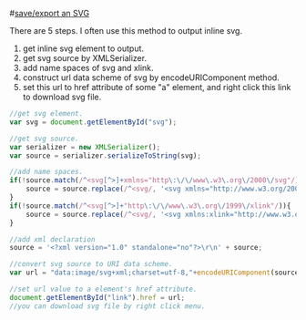 #[save/export an SVG](http://stackoverflow.com/questions/23218174/how-do-i-save-export-an-svg-file-after-creating-an-svg-with-d3-js-ie-safari-an)

There are 5 steps. I often use this method to output inline svg.

1. get inline svg element to output.
2. get svg source by XMLSerializer.
3. add name spaces of svg and xlink.
4. construct url data scheme of svg by encodeURIComponent method.
5. set this url to href attribute of some "a" element, and right click this link to download svg file.

```javascript
//get svg element.
var svg = document.getElementById("svg");

//get svg source.
var serializer = new XMLSerializer();
var source = serializer.serializeToString(svg);

//add name spaces.
if(!source.match(/^<svg[^>]+xmlns="http\:\/\/www\.w3\.org\/2000\/svg"/)){
    source = source.replace(/^<svg/, '<svg xmlns="http://www.w3.org/2000/svg"');
}
if(!source.match(/^<svg[^>]+"http\:\/\/www\.w3\.org\/1999\/xlink"/)){
    source = source.replace(/^<svg/, '<svg xmlns:xlink="http://www.w3.org/1999/xlink"');
}

//add xml declaration
source = '<?xml version="1.0" standalone="no"?>\r\n' + source;

//convert svg source to URI data scheme.
var url = "data:image/svg+xml;charset=utf-8,"+encodeURIComponent(source);

//set url value to a element's href attribute.
document.getElementById("link").href = url;
//you can download svg file by right click menu.
```